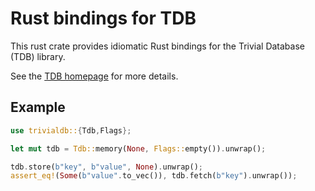 # Rust bindings for TDB

This rust crate provides idiomatic Rust bindings for the Trivial Database (TDB)
library.

See the [TDB homepage](https://tdb.samba.org/) for more details.

## Example

```rust
use trivialdb::{Tdb,Flags};

let mut tdb = Tdb::memory(None, Flags::empty()).unwrap();

tdb.store(b"key", b"value", None).unwrap();
assert_eq!(Some(b"value".to_vec()), tdb.fetch(b"key").unwrap());
```
